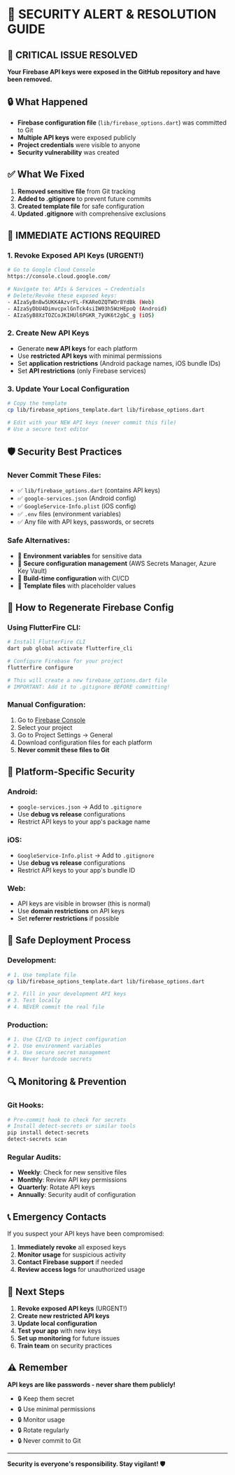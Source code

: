 # 🚨 SECURITY ALERT & RESOLUTION GUIDE

## 🚨 CRITICAL ISSUE RESOLVED

**Your Firebase API keys were exposed in the GitHub repository and have been removed.**

## 🔒 What Happened

- **Firebase configuration file** (`lib/firebase_options.dart`) was committed to Git
- **Multiple API keys** were exposed publicly
- **Project credentials** were visible to anyone
- **Security vulnerability** was created

## ✅ What We Fixed

1. **Removed sensitive file** from Git tracking
2. **Added to .gitignore** to prevent future commits
3. **Created template file** for safe configuration
4. **Updated .gitignore** with comprehensive exclusions

## 🚨 IMMEDIATE ACTIONS REQUIRED

### 1. **Revoke Exposed API Keys (URGENT!)**
```bash
# Go to Google Cloud Console
https://console.cloud.google.com/

# Navigate to: APIs & Services → Credentials
# Delete/Revoke these exposed keys:
- AIzaSyBn8w5UKK4AzvrFL-FKAReOZQTWOr8YdBk (Web)
- AIzaSyDbU4DimvcpxlGnTck4siIW03h5WzHEpoQ (Android)
- AIzaSyB8XzTOZCoJKIHUl6PGKR_7yUK6t2gbC_g (iOS)
```

### 2. **Create New API Keys**
- Generate **new API keys** for each platform
- Use **restricted API keys** with minimal permissions
- Set **application restrictions** (Android package names, iOS bundle IDs)
- Set **API restrictions** (only Firebase services)

### 3. **Update Your Local Configuration**
```bash
# Copy the template
cp lib/firebase_options_template.dart lib/firebase_options.dart

# Edit with your NEW API keys (never commit this file)
# Use a secure text editor
```

## 🛡️ Security Best Practices

### **Never Commit These Files:**
- ✅ `lib/firebase_options.dart` (contains API keys)
- ✅ `google-services.json` (Android config)
- ✅ `GoogleService-Info.plist` (iOS config)
- ✅ `.env` files (environment variables)
- ✅ Any file with API keys, passwords, or secrets

### **Safe Alternatives:**
- 🔐 **Environment variables** for sensitive data
- 🔐 **Secure configuration management** (AWS Secrets Manager, Azure Key Vault)
- 🔐 **Build-time configuration** with CI/CD
- 🔐 **Template files** with placeholder values

## 🔧 How to Regenerate Firebase Config

### **Using FlutterFire CLI:**
```bash
# Install FlutterFire CLI
dart pub global activate flutterfire_cli

# Configure Firebase for your project
flutterfire configure

# This will create a new firebase_options.dart file
# IMPORTANT: Add it to .gitignore BEFORE committing!
```

### **Manual Configuration:**
1. Go to [Firebase Console](https://console.firebase.google.com/)
2. Select your project
3. Go to Project Settings → General
4. Download configuration files for each platform
5. **Never commit these files to Git**

## 📱 Platform-Specific Security

### **Android:**
- `google-services.json` → Add to `.gitignore`
- Use **debug vs release** configurations
- Restrict API keys to your app's package name

### **iOS:**
- `GoogleService-Info.plist` → Add to `.gitignore`
- Use **debug vs release** configurations
- Restrict API keys to your app's bundle ID

### **Web:**
- API keys are visible in browser (this is normal)
- Use **domain restrictions** on API keys
- Set **referrer restrictions** if possible

## 🚀 Safe Deployment Process

### **Development:**
```bash
# 1. Use template file
cp lib/firebase_options_template.dart lib/firebase_options.dart

# 2. Fill in your development API keys
# 3. Test locally
# 4. NEVER commit the real file
```

### **Production:**
```bash
# 1. Use CI/CD to inject configuration
# 2. Use environment variables
# 3. Use secure secret management
# 4. Never hardcode secrets
```

## 🔍 Monitoring & Prevention

### **Git Hooks:**
```bash
# Pre-commit hook to check for secrets
# Install detect-secrets or similar tools
pip install detect-secrets
detect-secrets scan
```

### **Regular Audits:**
- **Weekly**: Check for new sensitive files
- **Monthly**: Review API key permissions
- **Quarterly**: Rotate API keys
- **Annually**: Security audit of configuration

## 📞 Emergency Contacts

If you suspect your API keys have been compromised:

1. **Immediately revoke** all exposed keys
2. **Monitor usage** for suspicious activity
3. **Contact Firebase support** if needed
4. **Review access logs** for unauthorized usage

## 🎯 Next Steps

1. **Revoke exposed API keys** (URGENT!)
2. **Create new restricted API keys**
3. **Update local configuration**
4. **Test your app** with new keys
5. **Set up monitoring** for future issues
6. **Train team** on security practices

## ⚠️ Remember

**API keys are like passwords - never share them publicly!**

- 🔒 Keep them secret
- 🔒 Use minimal permissions
- 🔒 Monitor usage
- 🔒 Rotate regularly
- 🔒 Never commit to Git

---

**Security is everyone's responsibility. Stay vigilant! 🛡️**
